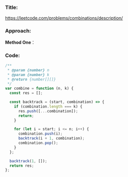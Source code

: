 ### **Title:**

https://leetcode.com/problems/combinations/description/

### **Approach:**

**Method One**：

### **Code:**

```js
/**
 * @param {number} n
 * @param {number} k
 * @return {number[][]}
 */
var combine = function (n, k) {
  const res = [];

  const backtrack = (start, combination) => {
    if (combination.length === k) {
      res.push([...combination]);
      return;
    }

    for (let i = start; i <= n; i++) {
      combination.push(i);
      backtrack(i + 1, combination);
      combination.pop();
    }
  };

  backtrack(1, []);
  return res;
};
```
